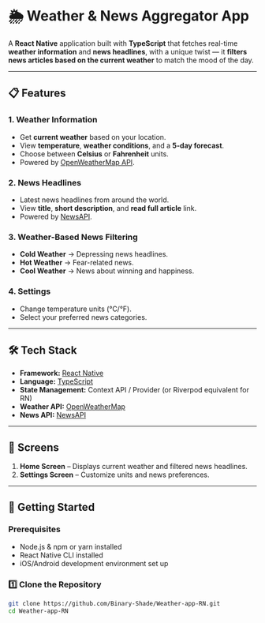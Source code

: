 # 🌦️ Weather & News Aggregator App

A **React Native** application built with **TypeScript** that fetches real-time **weather information** and **news headlines**, with a unique twist — it **filters news articles based on the current weather** to match the mood of the day.  

---

## 📋 Features

### 1. Weather Information
- Get **current weather** based on your location.
- View **temperature**, **weather conditions**, and a **5-day forecast**.
- Choose between **Celsius** or **Fahrenheit** units.
- Powered by [OpenWeatherMap API](https://openweathermap.org/api).

### 2. News Headlines
- Latest news headlines from around the world.
- View **title**, **short description**, and **read full article** link.
- Powered by [NewsAPI](https://newsapi.org/).

### 3. Weather-Based News Filtering
- **Cold Weather** → Depressing news headlines.  
- **Hot Weather** → Fear-related news.  
- **Cool Weather** → News about winning and happiness.

### 4. Settings
- Change temperature units (°C/°F).
- Select your preferred news categories.

---

## 🛠️ Tech Stack

- **Framework:** [React Native](https://reactnative.dev/)
- **Language:** [TypeScript](https://www.typescriptlang.org/)
- **State Management:** Context API / Provider (or Riverpod equivalent for RN)
- **Weather API:** [OpenWeatherMap](https://openweathermap.org/api)
- **News API:** [NewsAPI](https://newsapi.org/)

---

## 📸 Screens

1. **Home Screen** – Displays current weather and filtered news headlines.  
2. **Settings Screen** – Customize units and news preferences.

---

## 🚀 Getting Started

### Prerequisites
- Node.js & npm or yarn installed
- React Native CLI installed
- iOS/Android development environment set up

### 1️⃣ Clone the Repository
```bash
git clone https://github.com/Binary-Shade/Weather-app-RN.git
cd Weather-app-RN
```
